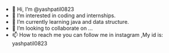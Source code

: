- 👋 Hi, I’m @yashpatil0823
- 👀 I’m interested in coding and internships.
- 🌱 I’m currently learning java and data structure.
- 💞️ I’m looking to collaborate on ...
- 📫 How to reach me you can follow me in instagram ,My id is: yashpatil0823

<!---
yashpatil0823/yashpatil0823 is a ✨ special ✨ repository because its `README.md` (this file) appears on your GitHub profile.
You can click the Preview link to take a look at your changes.
--->
